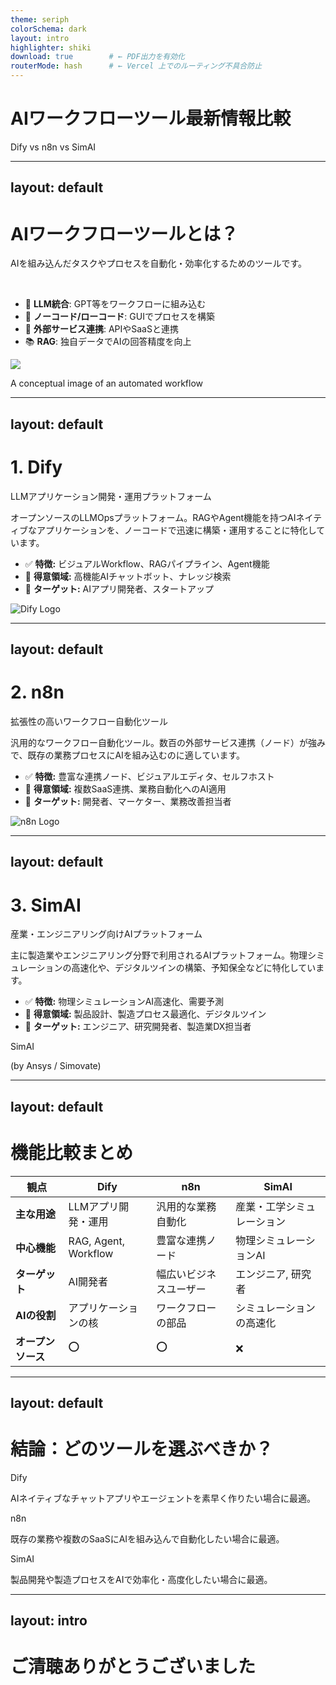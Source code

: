 ```yaml
---
theme: seriph
colorSchema: dark
layout: intro
highlighter: shiki
download: true        # ← PDF出力を有効化
routerMode: hash      # ← Vercel 上でのルーティング不具合防止
---
```


# AIワークフローツール最新情報比較

Dify vs n8n vs SimAI

<div class="abs-br m-6 flex gap-2">
  <a href="https://github.com/your-repo" target="_blank" alt="GitHub"
    class="text-xl slidev-icon-btn opacity-50 !border-none !hover:text-white">
    <carbon-logo-github />
  </a>
</div>

---
layout: default
---

# AIワークフローツールとは？

<div class="grid grid-cols-2 gap-12 items-center">
<div>

AIを組み込んだタスクやプロセスを自動化・効率化するためのツールです。

<br>

- 🤖 **LLM統合**: GPT等をワークフローに組み込む
- 🎨 **ノーコード/ローコード**: GUIでプロセスを構築
- 🔗 **外部サービス連携**: APIやSaaSと連携
- 📚 **RAG**: 独自データでAIの回答精度を向上

</div>
<div class="p-4 bg-gray-400/10 rounded-lg">
<img src="https://i.imgur.com/I674y2E.png" class="rounded-lg shadow-lg">
<p class="text-xs text-center opacity-50 mt-2">A conceptual image of an automated workflow</p>
</div>
</div>

---
layout: default
---

# 1. Dify
<p class="opacity-75 !-mt-2">LLMアプリケーション開発・運用プラットフォーム</p>

<div class="flex items-center gap-8 mt-4">
  <div class="w-2/3">
    <p>オープンソースのLLMOpsプラットフォーム。RAGやAgent機能を持つAIネイティブなアプリケーションを、ノーコードで迅速に構築・運用することに特化しています。</p>
    <ul class="mt-4 text-lg space-y-2">
      <li><span class="text-green-300">✅</span> <strong>特徴:</strong> ビジュアルWorkflow、RAGパイプライン、Agent機能</li>
      <li><span class="text-blue-300">🎯</span> <strong>得意領域:</strong> 高機能AIチャットボット、ナレッジ検索</li>
      <li><span class="text-purple-300">👥</span> <strong>ターゲット:</strong> AIアプリ開発者、スタートアップ</li>
    </ul>
  </div>
  <div class="w-1/3 p-4 bg-gray-400 bg-opacity-10 rounded-lg">
    <img src="https://unpkg.com/@lobehub/icons-static-svg@latest/icons/Dify.svg" alt="Dify Logo" class="max-h-40 mx-auto">
  </div>
</div>

---
layout: default
---

# 2. n8n
<p class="opacity-75 !-mt-2">拡張性の高いワークフロー自動化ツール</p>

<div class="flex items-center gap-8 mt-4">
  <div class="w-2/3">
    <p>汎用的なワークフロー自動化ツール。数百の外部サービス連携（ノード）が強みで、既存の業務プロセスにAIを組み込むのに適しています。</p>
    <ul class="mt-4 text-lg space-y-2">
      <li><span class="text-green-300">✅</span> <strong>特徴:</strong> 豊富な連携ノード、ビジュアルエディタ、セルフホスト</li>
      <li><span class="text-blue-300">🎯</span> <strong>得意領域:</strong> 複数SaaS連携、業務自動化へのAI適用</li>
      <li><span class="text-purple-300">👥</span> <strong>ターゲット:</strong> 開発者、マーケター、業務改善担当者</li>
    </ul>
  </div>
  <div class="w-1/3 p-4 bg-gray-400 bg-opacity-10 rounded-lg">
    <img src="https://static.cdnlogo.com/logos/n/75/n8n.svg" alt="n8n Logo" class="max-h-40 mx-auto">
  </div>
</div>

---
layout: default
---

# 3. SimAI
<p class="opacity-75 !-mt-2">産業・エンジニアリング向けAIプラットフォーム</p>

<div class="flex items-center gap-8 mt-4">
  <div class="w-2/3">
    <p>主に製造業やエンジニアリング分野で利用されるAIプラットフォーム。物理シミュレーションの高速化や、デジタルツインの構築、予知保全などに特化しています。</p>
    <ul class="mt-4 text-lg space-y-2">
      <li><span class="text-green-300">✅</span> <strong>特徴:</strong> 物理シミュレーションAI高速化、需要予測</li>
      <li><span class="text-blue-300">🎯</span> <strong>得意領域:</strong> 製品設計、製造プロセス最適化、デジタルツイン</li>
      <li><span class="text-purple-300">👥</span> <strong>ターゲット:</strong> エンジニア、研究開発者、製造業DX担当者</li>
    </ul>
  </div>
  <div class="w-1/3 p-4 bg-gray-400 bg-opacity-10 rounded-lg h-48 flex flex-col justify-center">
    <p class="text-7xl text-center font-bold">SimAI</p>
    <p class="text-center text-sm opacity-75">(by Ansys / Simovate)</p>
  </div>
</div>

---
layout: default
---

# 機能比較まとめ

| 観点 | Dify | n8n | SimAI |
|---|---|---|---|
| **主な用途** | LLMアプリ開発・運用 | 汎用的な業務自動化 | 産業・工学シミュレーション |
| **中心機能** | RAG, Agent, Workflow | 豊富な連携ノード | 物理シミュレーションAI |
| **ターゲット** | AI開発者 | 幅広いビジネスユーザー | エンジニア, 研究者 |
| **AIの役割** | アプリケーションの核 | ワークフローの部品 | シミュレーションの高速化 |
| **オープンソース** | <span class="text-green-400 font-bold text-xl">⭕️</span> | <span class="text-green-400 font-bold text-xl">⭕️</span> | <span class="text-red-400 font-bold text-xl">❌</span> |

---
layout: default
---

# 結論：どのツールを選ぶべきか？

<div v-click class="p-4 border border-gray-400/20 rounded-lg mb-4 bg-gray-400/10 transition hover:border-purple-400/60">
  <p class="text-2xl font-bold text-purple-300">Dify</p>
  <p class="text-lg opacity-90">AIネイティブなチャットアプリやエージェントを素早く作りたい場合に最適。</p>
</div>

<div v-click class="p-4 border border-gray-400/20 rounded-lg mb-4 bg-gray-400/10 transition hover:border-green-400/60">
  <p class="text-2xl font-bold text-green-300">n8n</p>
  <p class="text-lg opacity-90">既存の業務や複数のSaaSにAIを組み込んで自動化したい場合に最適。</p>
</div>

<div v-click class="p-4 border border-gray-400/20 rounded-lg mb-4 bg-gray-400/10 transition hover:border-blue-400/60">
  <p class="text-2xl font-bold text-blue-300">SimAI</p>
  <p class="text-lg opacity-90">製品開発や製造プロセスをAIで効率化・高度化したい場合に最適。</p>
</div>

---
layout: intro
---

# ご清聴ありがとうございました
